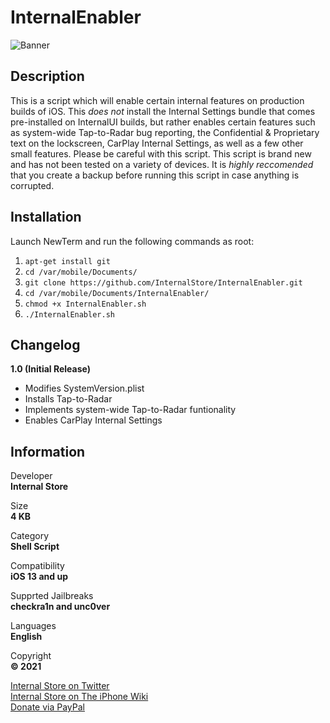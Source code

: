 # InternalEnabler
![Banner](https://github.com/InternalStore/InternalEnabler/blob/main/Banner.png?raw=true "Banner by Trant")
  
## Description
This is a script which will enable certain internal features on production builds of iOS. This *does not* install the Internal Settings bundle that comes pre-installed on InternalUI builds, but rather enables certain features such as system-wide Tap-to-Radar bug reporting, the Confidential & Proprietary text on the lockscreen, CarPlay Internal Settings, as well as a few other small features. Please be careful with this script. This script is brand new and has not been tested on a variety of devices. It is *highly reccomended* that you create a backup before running this script in case anything is corrupted.
  
## Installation
Launch NewTerm and run the following commands as root:
1. `apt-get install git`
2. `cd /var/mobile/Documents/`
3. `git clone https://github.com/InternalStore/InternalEnabler.git`
4. `cd /var/mobile/Documents/InternalEnabler/`
5. `chmod +x InternalEnabler.sh`
6. `./InternalEnabler.sh`
  
## Changelog
**1.0 (Initial Release)**  
  *  Modifies SystemVersion.plist
  *  Installs Tap-to-Radar
  *  Implements system-wide Tap-to-Radar funtionality
  *  Enables CarPlay Internal Settings
  
## Information
Developer   
**Internal Store**  
  
Size  
**4 KB**  
  
Category  
**Shell Script**  
  
Compatibility  
**iOS 13 and up**  
  
Supprted Jailbreaks  
**checkra1n and unc0ver**  
  
Languages  
**English**  
  
Copyright  
**© 2021**  
  
  
[Internal Store on Twitter](https://www.twitter.com/InternalStore)  
[Internal Store on The iPhone Wiki](https://www.theiphonewiki.com/wiki/User:InternalStore)  
[Donate via PayPal](https://paypal.me/BreckenLusk)
